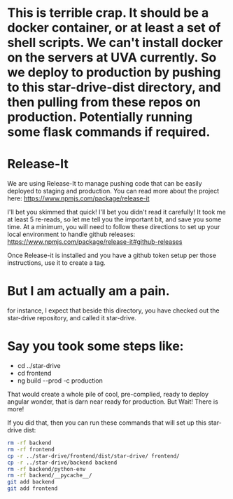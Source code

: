 
# This is terrible crap.  It should be a docker container, or at least a set of shell scripts.  We can't install docker on the servers at UVA currently.  So we deploy to production by pushing to this star-drive-dist directory, and then pulling from these repos on production. Potentially running some flask commands if required.

# Release-It
We are using Release-It to manage pushing code that can be easily
deployed to staging and production.  You can read more about the project
here: https://www.npmjs.com/package/release-it

I'll bet you skimmed that quick!  I'll bet you didn't read it carefully!  It took me at least 5 re-reads, so let me tell you the important bit, and save you some time.  At a minimum, you will need to follow these directions to set up your local environment to handle github releases:
https://www.npmjs.com/package/release-it#github-releases

Once Release-it is installed and you have a github token setup per those instructions, use it to create
a tag.




# But I am actually am a pain.
for instance, I expect that beside this directory, you have checked out the star-drive repository, and called it star-drive.

# Say you took some steps like:

* cd ../star-drive
* cd frontend
* ng build --prod -c production

That would create a whole pile of cool, pre-complied, ready to deploy angular wonder, that is darn near ready for production.  But Wait!  There is more!

If you did that, then you can run these commands that will set up this star-drive dist:
``` bash
rm -rf backend
rm -rf frontend
cp -r ../star-drive/frontend/dist/star-drive/ frontend/
cp -r ../star-drive/backend backend
rm -rf backend/python-env
rm -rf backend/__pycache__/
git add backend
git add frontend
```










